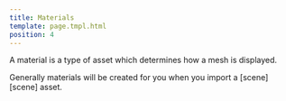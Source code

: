 ```yaml
---
title: Materials
template: page.tmpl.html
position: 4
---
```


A material is a type of asset which determines how a mesh is displayed.

Generally materials will be created for you when you import a [scene][scene] asset.
